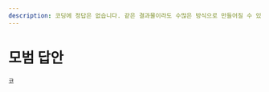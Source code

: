 ```yaml
---
description: 코딩에 정답은 없습니다. 같은 결과물이라도 수많은 방식으로 만들어질 수 있습니다. 자신만의 방식으로 만들어보세요!
---
```


# 모범 답안

```markup
코
```



